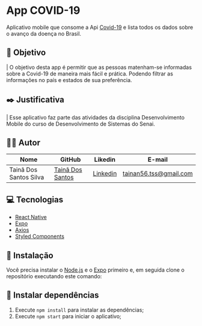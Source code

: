 
# App COVID-19

Aplicativo mobile que consome a Api [Covid-19](https://covid19-brazil-api.now.sh) e lista todos os dados sobre o avanço da doença no Brasil.

 

## :nazar_amulet: Objetivo

| O objetivo desta app é permitir que as pessoas matenham-se informadas sobre a Covid-19 de maneira mais fácil e prática. Podendo filtrar as informações no país e estados de sua preferência.

## :black_nib: Justificativa

| Esse aplicativo faz parte das atividades da disciplina Desenvolvimento Mobile do curso de Desenvolvimento de Sistemas do Senai.

## :man_technologist: Autor

 | Nome | GitHub | Likedin | E-mail
 | ---- | ------ | ------- | ------
 | Tainã Dos Santos Silva | [Tainã Dos Santos](https://github.com/NaanArmaX) | [Linkedin](https://www.linkedin.com/in/tainã-dos-santos-silva-7126401b1/) | tainan56.tss@gmail.com

## :computer: Tecnologias

- [React Native](https://facebook.github.io/react-native/)
- [Expo](https://docs.expo.io)
- [Axios](https://github.com/axios/axios)
- [Styled Components](https://styled-components.com)

## :construction_worker: Instalação

Você precisa instalar o [Node.js](https://nodejs.org/en/download/) e o [Expo](https://docs.expo.io) primeiro e, em seguida clone o repositório executando este comando:



## :wrench: Instalar dependências

1. Execute `npm install` para instalar as dependências;
2. Execute `npm start` para iniciar o aplicativo;





